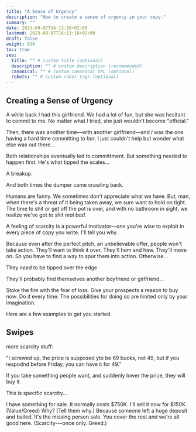 ```yaml
---
title: "A Sense of Urgency"
description: "How to create a sense of urgency in your copy."
summary: ""
date: 2023-09-07T16:13:18+02:00
lastmod: 2023-09-07T16:13:18+02:00
draft: false
weight: 910
toc: true
seo:
  title: "" # custom title (optional)
  description: "" # custom description (recommended)
  canonical: "" # custom canonical URL (optional)
  robots: "" # custom robot tags (optional)
---
```

## Creating a Sense of Urgency
A while back I had this girlfriend. We had a lot of fun, but she was hesitant to commit to me. No matter what I tried, she just wouldn't become "official."

Then, there was another time&mdash;with another girlfriend&mdash;and *I* was the one having a hard time committing to *her*. I just couldn't help but wonder what else was out there...

Both relationships eventually led to committment. But something needed to happen first. He's what tipped the scales...

A breakup.

And both times the dumper came crawling back.

Humans are funny. We sometimes don't appreciate what we have. But, man, when there's a threat of it being taken away, we sure want to hold on tight. The time to shit or get off the pot is over, and with no bathroom in sight, we realize we've got to shit *real bad*.

A feeling of scarcity is a powerful motivator—one you're wise to exploit in every piece of copy you write. I'll tell you why.

Because even after the perfect pitch, an unbelievable offer, people won't take action. They'll want to think it over. They'll hem and haw. They'll move on. So you have to find a way to spur them into action. Otherwise...

They *need* to be tipped over the edge

They'll probably find themselves another boyfriend or girlfriend...

Stoke the fire with the fear of loss. Give your prospects a reason to buy *now*. Do it every time. The possibilities for doing so are limited only by your imagination.

Here are a few examples to get you started.

## Swipes

more scarcity stuff:

"I screwed up, the price is supposed yto be 69 bucks, not 49, but if you respodnd before Friday, you can have it for 49."

If you take something people want, and suddenly lower the price, they will buy it.

This is specific scarcity...

I have something for sale. It normally costs $750K. I'll sell it now for $150K. (Value/Greed) Why? (Tell them why.) Because someone left a huge deposit and bailed. It's the missing person sale. You cover the rest and we're all good here. (Scarcity---once only. Greed.)
